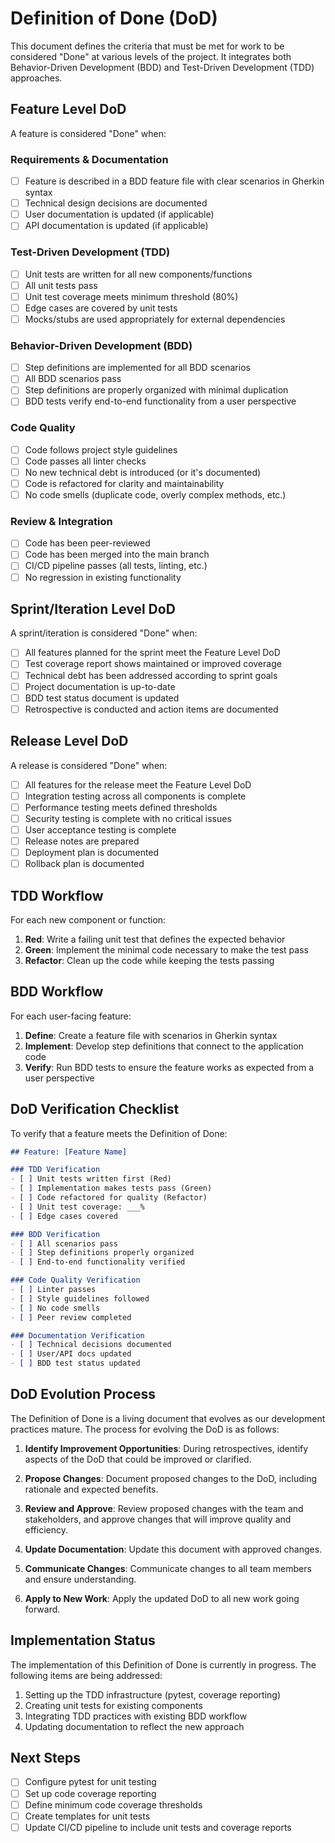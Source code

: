 # Definition of Done (DoD)

This document defines the criteria that must be met for work to be considered "Done" at various levels of the project. It integrates both Behavior-Driven Development (BDD) and Test-Driven Development (TDD) approaches.

## Feature Level DoD

A feature is considered "Done" when:

### Requirements & Documentation
- [ ] Feature is described in a BDD feature file with clear scenarios in Gherkin syntax
- [ ] Technical design decisions are documented
- [ ] User documentation is updated (if applicable)
- [ ] API documentation is updated (if applicable)

### Test-Driven Development (TDD)
- [ ] Unit tests are written for all new components/functions
- [ ] All unit tests pass
- [ ] Unit test coverage meets minimum threshold (80%)
- [ ] Edge cases are covered by unit tests
- [ ] Mocks/stubs are used appropriately for external dependencies

### Behavior-Driven Development (BDD)
- [ ] Step definitions are implemented for all BDD scenarios
- [ ] All BDD scenarios pass
- [ ] Step definitions are properly organized with minimal duplication
- [ ] BDD tests verify end-to-end functionality from a user perspective

### Code Quality
- [ ] Code follows project style guidelines
- [ ] Code passes all linter checks
- [ ] No new technical debt is introduced (or it's documented)
- [ ] Code is refactored for clarity and maintainability
- [ ] No code smells (duplicate code, overly complex methods, etc.)

### Review & Integration
- [ ] Code has been peer-reviewed
- [ ] Code has been merged into the main branch
- [ ] CI/CD pipeline passes (all tests, linting, etc.)
- [ ] No regression in existing functionality

## Sprint/Iteration Level DoD

A sprint/iteration is considered "Done" when:

- [ ] All features planned for the sprint meet the Feature Level DoD
- [ ] Test coverage report shows maintained or improved coverage
- [ ] Technical debt has been addressed according to sprint goals
- [ ] Project documentation is up-to-date
- [ ] BDD test status document is updated
- [ ] Retrospective is conducted and action items are documented

## Release Level DoD

A release is considered "Done" when:

- [ ] All features for the release meet the Feature Level DoD
- [ ] Integration testing across all components is complete
- [ ] Performance testing meets defined thresholds
- [ ] Security testing is complete with no critical issues
- [ ] User acceptance testing is complete
- [ ] Release notes are prepared
- [ ] Deployment plan is documented
- [ ] Rollback plan is documented

## TDD Workflow

For each new component or function:

1. **Red**: Write a failing unit test that defines the expected behavior
2. **Green**: Implement the minimal code necessary to make the test pass
3. **Refactor**: Clean up the code while keeping the tests passing

## BDD Workflow

For each user-facing feature:

1. **Define**: Create a feature file with scenarios in Gherkin syntax
2. **Implement**: Develop step definitions that connect to the application code
3. **Verify**: Run BDD tests to ensure the feature works as expected from a user perspective

## DoD Verification Checklist

To verify that a feature meets the Definition of Done:

```markdown
## Feature: [Feature Name]

### TDD Verification
- [ ] Unit tests written first (Red)
- [ ] Implementation makes tests pass (Green)
- [ ] Code refactored for quality (Refactor)
- [ ] Unit test coverage: ___%
- [ ] Edge cases covered

### BDD Verification
- [ ] All scenarios pass
- [ ] Step definitions properly organized
- [ ] End-to-end functionality verified

### Code Quality Verification
- [ ] Linter passes
- [ ] Style guidelines followed
- [ ] No code smells
- [ ] Peer review completed

### Documentation Verification
- [ ] Technical decisions documented
- [ ] User/API docs updated
- [ ] BDD test status updated
```

## DoD Evolution Process

The Definition of Done is a living document that evolves as our development practices mature. The process for evolving the DoD is as follows:

1. **Identify Improvement Opportunities**: During retrospectives, identify aspects of the DoD that could be improved or clarified.

2. **Propose Changes**: Document proposed changes to the DoD, including rationale and expected benefits.

3. **Review and Approve**: Review proposed changes with the team and stakeholders, and approve changes that will improve quality and efficiency.

4. **Update Documentation**: Update this document with approved changes.

5. **Communicate Changes**: Communicate changes to all team members and ensure understanding.

6. **Apply to New Work**: Apply the updated DoD to all new work going forward.

## Implementation Status

The implementation of this Definition of Done is currently in progress. The following items are being addressed:

1. Setting up the TDD infrastructure (pytest, coverage reporting)
2. Creating unit tests for existing components
3. Integrating TDD practices with existing BDD workflow
4. Updating documentation to reflect the new approach

## Next Steps

- [ ] Configure pytest for unit testing
- [ ] Set up code coverage reporting
- [ ] Define minimum code coverage thresholds
- [ ] Create templates for unit tests
- [ ] Update CI/CD pipeline to include unit tests and coverage reports 